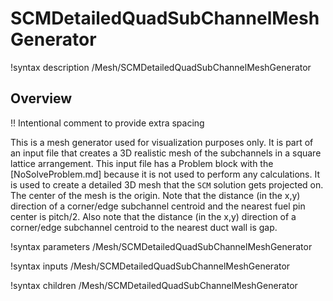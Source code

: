 # SCMDetailedQuadSubChannelMeshGenerator

!syntax description /Mesh/SCMDetailedQuadSubChannelMeshGenerator

## Overview

!! Intentional comment to provide extra spacing

This is a mesh generator used for visualization purposes only. It is part of an input file that creates
a 3D realistic mesh of the subchannels in a square lattice arrangement. This input file has a Problem block
with the [NoSolveProblem.md] because it is not used to perform any calculations. It is used to create a detailed 3D mesh that the `SCM` solution gets projected on. The center of the mesh is the origin. Note that the distance (in the x,y) direction of a corner/edge subchannel centroid and the nearest fuel pin center is pitch/2. Also note that the distance (in the x,y) direction of a corner/edge subchannel centroid to the nearest duct wall is gap.

!syntax parameters /Mesh/SCMDetailedQuadSubChannelMeshGenerator

!syntax inputs /Mesh/SCMDetailedQuadSubChannelMeshGenerator

!syntax children /Mesh/SCMDetailedQuadSubChannelMeshGenerator
